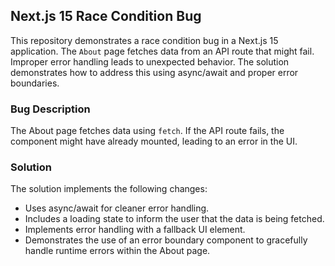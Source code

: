 ## Next.js 15 Race Condition Bug

This repository demonstrates a race condition bug in a Next.js 15 application. The `About` page fetches data from an API route that might fail.  Improper error handling leads to unexpected behavior.  The solution demonstrates how to address this using async/await and proper error boundaries.

### Bug Description

The About page fetches data using `fetch`. If the API route fails, the component might have already mounted, leading to an error in the UI.

### Solution

The solution implements the following changes:

- Uses async/await for cleaner error handling.
- Includes a loading state to inform the user that the data is being fetched.
- Implements error handling with a fallback UI element.
- Demonstrates the use of an error boundary component to gracefully handle runtime errors within the About page.